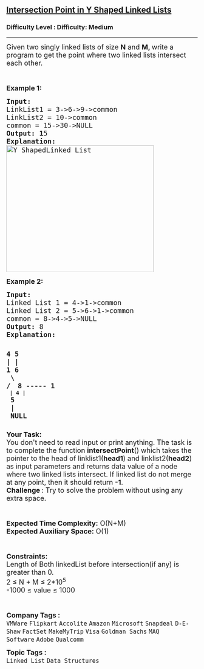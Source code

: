 <h2><a href="https://www.geeksforgeeks.org/problems/intersection-point-in-y-shapped-linked-lists/1?page=6&sprint=a663236c31453b969852f9ea22507634&sprint=a663236c31453b969852f9ea22507634&sortBy=submissions">Intersection Point in Y Shaped Linked Lists</a></h2><h3>Difficulty Level : Difficulty: Medium</h3><hr><div class="problems_problem_content__Xm_eO"><p><span style="font-size: 18px;">Given two singly linked lists of size <strong>N</strong> and <strong>M, </strong>write a program to get the point where two linked lists intersect each other.</span></p>
<p>&nbsp;</p>
<p><span style="font-size: 18px;"><strong>Example 1:</strong></span></p>
<pre><span style="font-size: 18px;"><strong>Input:</strong>
LinkList1 = 3-&gt;6-&gt;9-&gt;common
LinkList2 = 10-&gt;common
common = 15-&gt;30-&gt;NULL
<strong>Output: 1</strong>5
<strong>Explanation:
</strong><img class="aligncenter size-full wp-image-2753" style="height: 334px; width: 388px;" title="Y ShapedLinked List" src="https://contribute.geeksforgeeks.org/wp-content/uploads/linked.jpg" alt="Y ShapedLinked List"></span>
</pre>
<p><span style="font-size: 18px;"><strong>Example 2:</strong></span></p>
<pre><span style="font-size: 18px;"><strong>Input: 
</strong>Linked List 1 = 4-&gt;1-&gt;common
Linked List 2 = 5-&gt;6-&gt;1-&gt;common
common = 8-&gt;4-&gt;5-&gt;NULL
<strong>Output: </strong>8
<strong>Explanation: </strong></span>

<span style="font-size: 18px;"><strong>4              5</strong></span>
<span style="font-size: 18px;"><strong>|              |</strong></span>
<span style="font-size: 18px;"><strong>1              6
</strong></span><span style="font-size: 18px;"><strong> \             /</strong></span>
<span style="font-size: 18px;"><strong>  8   -----  1 </strong></span>
   <strong>|</strong>
   <strong>4</strong>
   <strong>|
</strong><span style="font-size: 18px;"><strong>  5</strong></span>
<span style="font-size: 18px;"><strong>  |</strong></span>
<span style="font-size: 18px;"><strong>  NULL       </strong></span></pre>
<p><span style="font-size: 18px;"><strong>Your Task:</strong><br>You don't need to read input or print anything. The task is to complete the function <strong>intersectPoint</strong>() which takes the pointer to the head of linklist1(<strong>head1</strong>) and linklist2(<strong>head2</strong>) as input parameters and&nbsp;returns data value of a node where two linked lists intersect. If linked list do not merge at any point, then it should&nbsp;return <strong>-1</strong>.</span><br><span style="font-size: 18px;"><strong>Challenge </strong>: Try to solve the problem without using any extra space.</span></p>
<p>&nbsp;</p>
<p><span style="font-size: 18px;"><strong>Expected Time Complexity:</strong>&nbsp;O(N+M)<br><strong>Expected Auxiliary Space:</strong>&nbsp;O(1)</span></p>
<p>&nbsp;</p>
<p><span style="font-size: 18px;"><strong>Constraints:<br></strong>Length of Both linkedList before intersection(if any) is greater than 0.<strong><br></strong></span><span style="font-size: 18px;">2 ≤ N + M ≤ 2*10<sup>5</sup><br>-1000&nbsp;≤&nbsp;value ≤&nbsp;1000</span></p>
<p>&nbsp;</p></div><p><span style=font-size:18px><strong>Company Tags : </strong><br><code>VMWare</code>&nbsp;<code>Flipkart</code>&nbsp;<code>Accolite</code>&nbsp;<code>Amazon</code>&nbsp;<code>Microsoft</code>&nbsp;<code>Snapdeal</code>&nbsp;<code>D-E-Shaw</code>&nbsp;<code>FactSet</code>&nbsp;<code>MakeMyTrip</code>&nbsp;<code>Visa</code>&nbsp;<code>Goldman Sachs</code>&nbsp;<code>MAQ Software</code>&nbsp;<code>Adobe</code>&nbsp;<code>Qualcomm</code>&nbsp;<br><p><span style=font-size:18px><strong>Topic Tags : </strong><br><code>Linked List</code>&nbsp;<code>Data Structures</code>&nbsp;